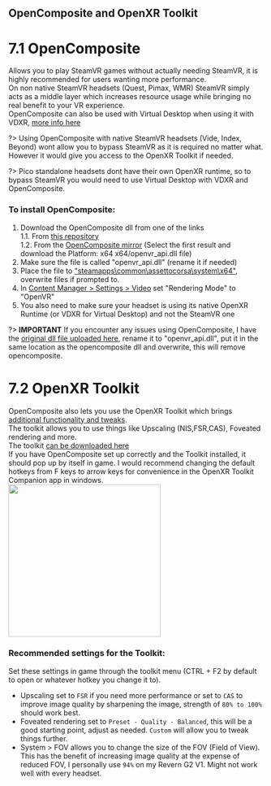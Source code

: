 ## OpenComposite and OpenXR Toolkit

# 7.1 OpenComposite
Allows you to play SteamVR games without actually needing SteamVR, it is highly recommended for users wanting more performance.  
On non native SteamVR headsets (Quest, Pimax, WMR) SteamVR simply acts as a middle layer which increases resource usage while bringing no real benefit to your VR experience.  
OpenComposite can also be used with Virtual Desktop when using it with VDXR, [more info here](https://github.com/mbucchia/VirtualDesktop-OpenXR/wiki)  

?> Using OpenComposite with native SteamVR headsets (Vide, Index, Beyond) wont allow you to bypass SteamVR as it is required no matter what. However it would give you access to the OpenXR Toolkit if needed.  


?> Pico standalone headsets dont have their own OpenXR runtime, so to bypass SteamVR you would need to use Virtual Desktop with VDXR and OpenComposite.

### To install OpenComposite:
1. Download the OpenComposite dll from one of the links  
  1.1. From [this repository](https://github.com/Raptyyy/rapty_ac_vr_guide/raw/refs/heads/main/resources/openvr_api.dll)  
  1.2. From the [OpenComposite mirror](https://opencomposite.znix.xyz/builds/) (Select the first result and download the Platform: x64	x64/openvr_api.dll file)  
2. Make sure the file is called "openvr_api.dll" (rename it if needed)
3. Place the file to <ins>"steamapps\common\assettocorsa\system\x64"</ins>, overwrite files if prompted to.
4. In <ins>Content Manager > Settings > Video</ins> set "Rendering Mode" to "OpenVR"
5. You also need to make sure your headset is using its native OpenXR Runtime (or VDXR for Virtual Desktop) and not the SteamVR one  


?> **IMPORTANT** If you encounter any issues using OpenComposite, I have the [original dll file uploaded here](https://github.com/Raptyyy/rapty_ac_vr_guide/raw/refs/heads/main/resources/openvr_api.dll.og), rename it to "openvr_api.dll", put it in the same location as the opencomposite dll and overwrite, this will remove opencomposite.  

# 7.2 OpenXR Toolkit
OpenComposite also lets you use the OpenXR Toolkit which brings [additional functionality and tweaks](https://mbucchia.github.io/OpenXR-Toolkit/features.html).  
The toolkit allows you to use things like Upscaling (NIS,FSR,CAS), Foveated rendering and more.  
The toolkit [can be downloaded here](https://mbucchia.github.io/OpenXR-Toolkit/#downloads)  
If you have OpenComposite set up correctly and the Toolkit installed, it should pop up by itself in game. I would recommend changing the default hotkeys from F keys to arrow keys for convenience in the OpenXR Toolkit Companion app in windows.   
<img src="https://github.com/user-attachments/assets/6b1f4817-cae9-4907-a9fa-5c9aff2a0b05" width="300">  


### Recommended settings for the Toolkit:
Set these settings in game through the toolkit menu (CTRL + F2 by default to open or whatever hotkey you change it to).  
- Upscaling set to `FSR` if you need more performance or set to `CAS` to improve image quality by sharpening the image, strength of `80% to 100%` should work best.
- Foveated rendering set to `Preset - Quality - Balanced`, this will be a good starting point, adjust as needed. `Custom` will allow you to tweak things further.  
- System > FOV allows you to change the size of the FOV (Field of View). This has the benefit of increasing image quality at the expense of reduced FOV, I personally use `94%` on my Revern G2 V1. Might not work well with every headset.  
